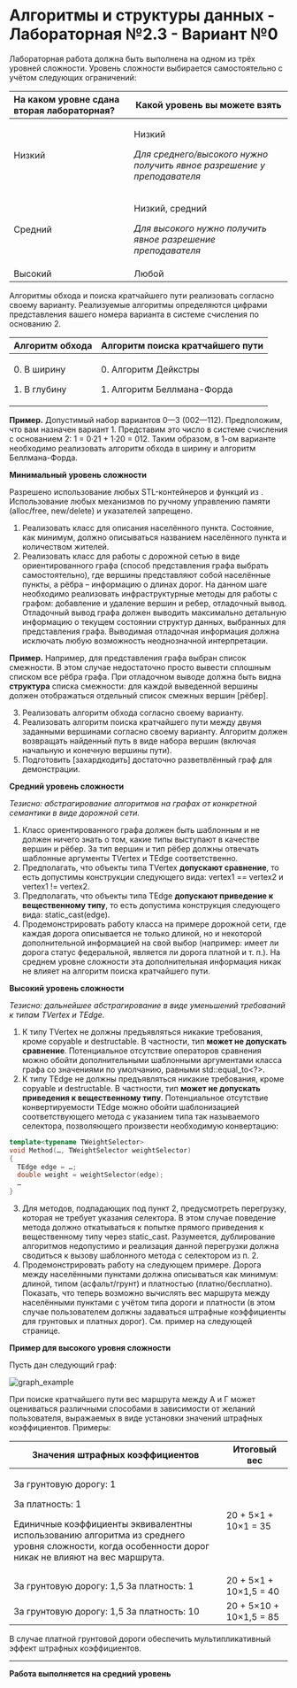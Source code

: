 # Алгоритмы и структуры данных - Лабораторная №2.3 - Вариант №0

Лабораторная  работа  должна  быть  выполнена  на  одном  из  трёх  уровней  сложности.  Уровень сложности выбирается самостоятельно с учётом следующих ограничений: 

|**На каком уровне сдана вторая лабораторная?** |**Какой уровень вы можете взять** |
| :- | - |
|Низкий |<p>Низкий </p><p>*Для среднего/высокого нужно получить явное разрешение у преподавателя* </p>|
|Средний |<p>Низкий, средний </p><p>*Для высокого нужно получить явное разрешение преподавателя* </p>|
|Высокий |Любой |

Алгоритмы обхода и поиска кратчайшего пути реализовать согласно своему варианту. Реализуемые алгоритмы определяются цифрами представления вашего номера варианта в системе счисления по основанию 2. 

|**Алгоритм обхода** |**Алгоритм поиска кратчайшего пути** |
| - | - |
|<p>0. В ширину </p><p>1. В глубину </p>|<p>0. Алгоритм Дейкстры </p><p>1. Алгоритм Беллмана-Форда </p>|

**Пример.** Допустимый набор вариантов 0—3 (002—112). Предположим, что вам назначен вариант 1. Представим это число в системе счисления с основанием 2: 1 = 0·21 + 1·20 = 012. Таким образом, в 1-ом варианте необходимо реализовать алгоритм обхода в ширину и алгоритм Беллмана-Форда. 

**Минимальный уровень сложности** 

Разрешено использование любых STL-контейнеров и функций из <algorithm>. Использование любых механизмов по ручному управлению памяти (alloc/free, new/delete) и указателей запрещено. 

1. Реализовать класс для описания населённого пункта. Состояние, как минимум, должно описываться названием населённого пункта и количеством жителей. 
1. Реализовать  класс  для  работы  с  дорожной  сетью  в  виде  ориентированного  графа  (способ представления графа выбрать самостоятельно), где вершины представляют собой населённые пункты, а рёбра – информацию о длинах дорог. На данном шаге необходимо реализовать инфраструктурные методы для работы с графом: добавление и удаление вершин и ребер, отладочный вывод. Отладочный вывод графа должен выводить максимально детальную информацию о текущем состоянии структур данных, выбранных для представления графа. Выводимая отладочная информация должна исключать любую возможность неоднозначной интерпретации. 

**Пример.** Например, для представления графа выбран список смежности. В этом случае недостаточно просто вывести сплошным списком все рёбра графа. При отладочном выводе должна быть видна **структура**  списка  смежности:  для  каждой  выведенной  вершины  должен  отображаться  отдельный список смежных вершин [рёбер]. 

3. Реализовать алгоритм обхода согласно своему варианту. 
3. Реализовать  алгоритм  поиска  кратчайшего  пути  между  двумя  заданными  вершинами  согласно своему  варианту.  Алгоритм  должен  возвращать  найденный  путь  в  виде  набора  вершин  (включая начальную и конечную вершины пути). 
3. Подготовить [захардкодить] достаточно разветвлённый граф для демонстрации. 

**Средний уровень сложности**

*Тезисно: абстрагирование алгоритмов на графах от конкретной семантики в виде дорожной сети.* 

1. Класс ориентированного графа должен быть шаблонным и не должен ничего знать о том, какие типы выступают  в  качестве  вершин  и  рёбер.  За  тип  вершин  и  тип  рёбер  должны  отвечать  шаблонные аргументы TVertex и TEdge соответственно. 
1. Предполагать,  что  объекты  типа  TVertex  **допускают  сравнение**,  то  есть  допустимы  конструкции следующего вида: vertex1 == vertex2 и vertex1 != vertex2. 
1. Предполагать,  что  объекты  типа  TEdge  **допускают  приведение  к  вещественному  типу**,  то  есть допустима конструкция следующего вида: static\_cast<double>(edge). 
1. Продемонстрировать работу класса на примере дорожной сети, где каждая дорога описывается не только длиной, но и некоторой дополнительной информацией на свой выбор (например: имеет ли дорога статус федеральной, является ли дорога платной и т. п.). На среднем уровне сложности эта дополнительная информация никак не влияет на алгоритм поиска кратчайшего пути. 

**Высокий уровень сложности** 

*Тезисно: дальнейшее абстрагирование в виде уменьшений требований к типам TVertex и TEdge.* 

1. К типу TVertex  не  должны  предъявляться  никакие  требования,  кроме  copyable  и  destructable.  В частности,  тип  **может  не  допускать  сравнение**.  Потенциальное  отсутствие  операторов  сравнения можно  обойти  дополнительными  шаблонными  аргументами  класса  графа  со  значениями  по умолчанию, равными std::equal\_to<?>. 
1. К  типу  TEdge  не  должны  предъявляться  никакие  требования,  кроме  copyable  и  destructable.  В частности, тип **может не допускать приведения к вещественному типу**. Потенциальное отсутствие конвертируемости TEdge можно обойти шаблонизацией соответствующего метода с указанием типа так называемого селектора, позволяющего произвести необходимую конвертацию:  

```cpp
template<typename TWeightSelector> 
void Method(…, TWeightSelector weightSelector) 
{
  TEdge edge = …; 
  double weight = weightSelector(edge); 
  … 
} 
```

3. Для методов, подпадающих под пункт 2, предусмотреть перегрузку, которая не требует указания селектора. В этом случае поведение метода должно откатываться к попытке прямого приведения к вещественному  типу  через  static\_cast.  Разумеется,  дублирование  алгоритмов  недопустимо  и реализация данной перегрузки должна сводиться к вызову шаблонного метода с селектором из п. 2. 
3. Продемонстрировать работу на следующем примере. Дорога между населёнными пунктами должна описываться как минимум: длиной, типом (асфальт/грунт) и платностью (платно/бесплатно). Показать, что теперь возможно вычислять вес маршрута между населёнными пунктами с учётом типа дороги и платности (в этом случае пользователем должны задаваться штрафные коэффициенты для грунтовых и платных дорог). См. пример на следующей странице. 

**Пример для высокого уровня сложности** 

Пусть дан следующий граф: 

![graph_example](https://user-images.githubusercontent.com/90867530/194729253-54fc36ea-2c3d-4461-8585-f3a06c1f9185.png)

При поиске кратчайшего пути вес маршрута между А и Г может оцениваться различными способами в зависимости  от  желаний  пользователя,  выражаемых  в  виде  установки  значений  штрафных коэффициентов. Примеры: 

|Значения штрафных коэффициентов |Итоговый вес |
| - | - |
|<p>За грунтовую дорогу: 1 </p><p>За платность: 1 </p><p>Единичные коэффициенты эквивалентны использованию алгоритма  из  среднего  уровня  сложности,  когда особенности дорог никак не влияют на вес маршрута. </p>|20 + 5×1 + 10×1 = 35 |
|За грунтовую дорогу: 1,5 За платность: 1 |20 + 5×1 + 10×1,5 = 40 |
|За грунтовую дорогу: 1,5 За платность: 10 |20 + 5×10 + 10×1,5 = 85 |

В случае платной грунтовой дороги обеспечить мультипликативный эффект штрафных коэффициентов. 

____

**Работа выполняется на средний уровень**
